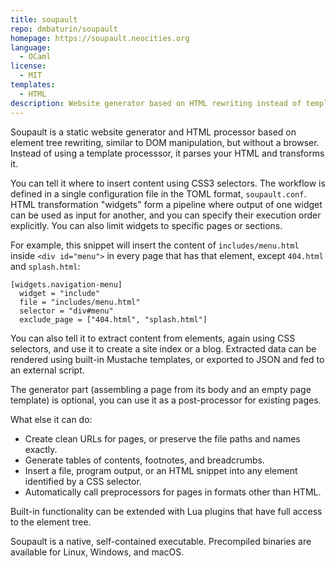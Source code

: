 ```yaml
---
title: soupault
repo: dmbaturin/soupault
homepage: https://soupault.neocities.org
language:
  - OCaml
license:
  - MIT
templates:
  - HTML
description: Website generator based on HTML rewriting instead of template processing. Single binary, extensible with Lua plugins.
---
```


Soupault is a static website generator and HTML processor based on element tree rewriting,
similar to DOM manipulation, but without a browser. Instead of using a template processsor,
it parses your HTML and transforms it.

You can tell it where to insert content using CSS3 selectors. The workflow is defined in a single configuration file
in the TOML format, `soupault.conf`. HTML transformation "widgets" form a pipeline where output of one widget can be used
as input for another, and you can specify their execution order explicitly. You can also limit widgets to specific pages
or sections.

For example, this snippet will insert the content of `includes/menu.html` inside `<div id="menu">` in every page that has that element,
except `404.html` and `splash.html`:

```
[widgets.navigation-menu]
  widget = "include"
  file = "includes/menu.html"
  selector = "div#menu"
  exclude_page = ["404.html", "splash.html"]
```

You can also tell it to extract content from elements, again using CSS selectors, and use it to create a site index or a blog.
Extracted data can be rendered using built-in Mustache templates, or exported to JSON and fed to an external script.

The generator part (assembling a page from its body and an empty page template) is optional, you can use it as a post-processor
for existing pages.

What else it can do:

- Create clean URLs for pages, or preserve the file paths and names exactly.
- Generate tables of contents, footnotes, and breadcrumbs.
- Insert a file, program output, or an HTML snippet into any element identified by a CSS selector.
- Automatically call preprocessors for pages in formats other than HTML.

Built-in functionality can be extended with Lua plugins that have full access to the element tree.

Soupault is a native, self-contained executable. Precompiled binaries are available for Linux, Windows, and macOS.
